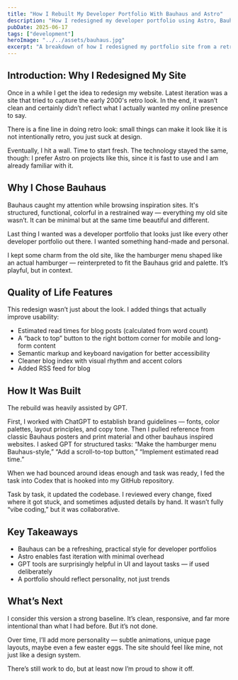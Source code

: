 ```yaml
---
title: "How I Rebuilt My Developer Portfolio With Bauhaus and Astro"
description: "How I redesigned my developer portfolio using Astro, Bauhaus design principles, and help from GenAI tools."
pubDate: 2025-06-17
tags: ["development"]
heroImage: "../../assets/bauhaus.jpg"
excerpt: "A breakdown of how I redesigned my portfolio site from a retro mess into a clean, Bauhaus-inspired digital home with the help of GenAI tools."
---
```


## Introduction: Why I Redesigned My Site

Once in a while I get the idea to redesign my website. Latest iteration was a site that tried to capture the early 2000's retro look. In the end, it wasn’t clean and certainly didn’t reflect what I actually wanted my online presence to say.

There is a fine line in doing retro look: small things can make it look like it is not intentionally retro, you just suck at design.

Eventually, I hit a wall. Time to start fresh. The technology stayed the same, though: I prefer Astro on projects like this, since it is fast to use and I am already familiar with it.

## Why I Chose Bauhaus

Bauhaus caught my attention while browsing inspiration sites. It's structured, functional, colorful in a restrained way — everything my old site wasn’t. It can be minimal but at the same time beautiful and different.

Last thing I wanted was a developer portfolio that looks just like every other developer portfolio out there. I wanted something hand-made and personal.

I kept some charm from the old site, like the hamburger menu shaped like an actual hamburger — reinterpreted to fit the Bauhaus grid and palette. It’s playful, but in context.

## Quality of Life Features

This redesign wasn’t just about the look. I added things that actually improve usability:

- Estimated read times for blog posts (calculated from word count)
- A “back to top” button to the right bottom corner for mobile and long-form content
- Semantic markup and keyboard navigation for better accessibility
- Cleaner blog index with visual rhythm and accent colors
- Added RSS feed for blog

## How It Was Built

The rebuild was heavily assisted by GPT.

First, I worked with ChatGPT to establish brand guidelines — fonts, color palettes, layout principles, and copy tone. Then I pulled reference from classic Bauhaus posters and print material and other bauhaus inspired websites. I asked GPT for structured tasks: “Make the hamburger menu Bauhaus-style,” “Add a scroll-to-top button,” “Implement estimated read time.”

When we had bounced around ideas enough and task was ready, I fed the task into Codex that is hooked into my GitHub repository.

Task by task, it updated the codebase. I reviewed every change, fixed where it got stuck, and sometimes adjusted details by hand. It wasn’t fully “vibe coding,” but it was collaborative.

## Key Takeaways

- Bauhaus can be a refreshing, practical style for developer portfolios
- Astro enables fast iteration with minimal overhead
- GPT tools are surprisingly helpful in UI and layout tasks — if used deliberately
- A portfolio should reflect personality, not just trends

## What’s Next

I consider this version a strong baseline. It’s clean, responsive, and far more intentional than what I had before. But it’s not done.

Over time, I’ll add more personality — subtle animations, unique page layouts, maybe even a few easter eggs. The site should feel like mine, not just like a design system.

There’s still work to do, but at least now I’m proud to show it off.
